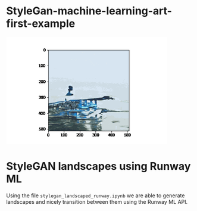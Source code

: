 # StyleGan-machine-learning-art-first-example

![Latent space walk](./latent_space_walk_example.gif)

# StyleGAN landscapes using Runway ML

Using the file `stylegan_landscaped_runway.ipynb` we are able to generate landscapes and nicely transition between them using the Runway ML API.